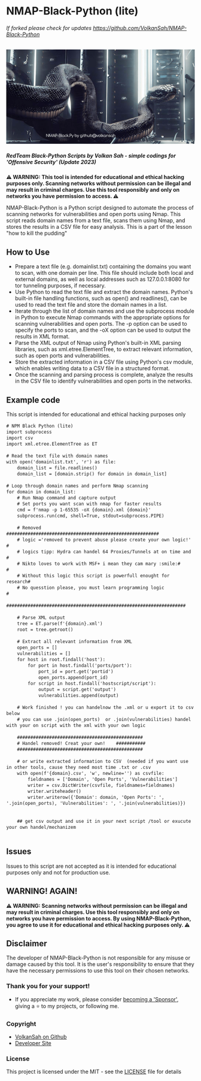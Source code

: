 # NMAP-Black-Python (lite)
###### If forked please check for updates https://github.com/VolkanSah/NMAP-Black-Python
![NMAP Black Python by Volkan Sah](nmap-blackpython.png)

##### RedTeam Black-Python Scripts by Volkan Sah - simple codings for 'Offensive Security' (Update 2023)
**⚠️ WARNING: This tool is intended for educational and ethical hacking purposes only. Scanning networks without permission can be illegal and may result in criminal charges. Use this tool responsibly and only on networks you have permission to access. ⚠️**

NMAP-Black-Python is a Python script designed to automate the process of scanning networks for vulnerabilities and open ports using Nmap. This script reads domain names from a text file, scans them using Nmap, and stores the results in a CSV file for easy analysis. This is a part of the lesson "how to kill the pudding"

## How to Use
- Prepare a text file (e.g. domainlist.txt) containing the domains you want to scan, with one domain per line. This file should include both local and external domains, as well as local addresses such as 127.0.0.1:8080 for tor tunneling purposes, if necessary.
- Use Python to read the text file and extract the domain names. Python's built-in file handling functions, such as open() and readlines(), can be used to read the text file and store the domain names in a list.
- Iterate through the list of domain names and use the subprocess module in Python to execute Nmap commands with the appropriate options for scanning vulnerabilities and open ports. The -p option can be used to specify the ports to scan, and the -oX option can be used to output the results in XML format.
- Parse the XML output of Nmap using Python's built-in XML parsing libraries, such as xml.etree.ElementTree, to extract relevant information, such as open ports and vulnerabilities.
- Store the extracted information in a CSV file using Python's csv module, which enables writing data to a CSV file in a structured format.
- Once the scanning and parsing process is complete, analyze the results in the CSV file to identify vulnerabilities and open ports in the networks.

## Example code
This script is intended for educational and ethical hacking purposes only

```
# NPM Black Python (lite)
import subprocess
import csv
import xml.etree.ElementTree as ET

# Read the text file with domain names
with open('domainlist.txt', 'r') as file:
    domain_list = file.readlines()
    domain_list = [domain.strip() for domain in domain_list]

# Loop through domain names and perform Nmap scanning
for domain in domain_list:
    # Run Nmap command and capture output
    # Set ports you want scan with nmap for faster results
    cmd = f'nmap -p 1-65535 -oX {domain}.xml {domain}'
    subprocess.run(cmd, shell=True, stdout=subprocess.PIPE)
    
    # Removed #########################################################
    # logic ='removed to prevent abuse please create your own logic!' #
    # logics tipp: Hydra can handel 64 Proxies/Tunnels at on time and #
    # Nikto loves to work with MSF+ i mean they cam mary :smile:#     #
    # Without this logic this script is powerfull enought for research#
    # No quesstion please, you must learn programming logic           #
    ###################################################################
    
    # Parse XML output
    tree = ET.parse(f'{domain}.xml')
    root = tree.getroot()

    # Extract all relevant information from XML
    open_ports = []
    vulnerabilities = []
    for host in root.findall('host'):
        for port in host.findall('ports/port'):
            port_id = port.get('portid')
            open_ports.append(port_id)
        for script in host.findall('hostscript/script'):
            output = script.get('output')
            vulnerabilities.append(output)
            
    # Work finished ! you can handelnow the .xml or u export it to csv below  
    # you can use .join(open_ports)  or .join(vulnerabilities) handel with your on script with the xml with your own logic
    
    ###############################################
    # Handel removed! Creat your own!    ###########
    ###############################################
    
    # or write extracted information to CSV  (needed if you want use in other tools, cause they need most time .txt or .csv 
    with open(f'{domain}.csv', 'w', newline='') as csvfile:
        fieldnames = ['Domain', 'Open Ports', 'Vulnerabilities']
        writer = csv.DictWriter(csvfile, fieldnames=fieldnames)
        writer.writeheader()
        writer.writerow({'Domain': domain, 'Open Ports': ', '.join(open_ports), 'Vulnerabilities': ', '.join(vulnerabilities)})
        
       
    ## get csv output and use it in your next script /tool or exucute your own handel/mechanizem
    
``` 

## Issues
Issues to this script are not accepted as it is intended for educational purposes only and not for production use.

## WARNING! AGAIN!
**⚠️ WARNING: Scanning networks without permission can be illegal and may result in criminal charges. Use this tool responsibly and only on networks you have permission to access. By using NMAP-Black-Python, you agree to use it for educational and ethical hacking purposes only. ⚠️**


## Disclaimer
The developer of NMAP-Black-Python is not responsible for any misuse or damage caused by this tool. It is the user's responsibility to ensure that they have the necessary permissions to use this tool on their chosen networks.


### Thank you for your support!
- If you appreciate my work, please consider [becoming a 'Sponsor'](https://github.com/sponsors/volkansah), giving a :star: to my projects, or following me. 
### Copyright
- [VolkanSah on Github](https://github.com/volkansah)
- [Developer Site](https://volkansah.github.io)

### License
This project is licensed under the MIT - see the [LICENSE](LICENSE) file for details


